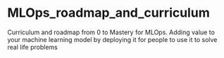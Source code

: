 # MLOps_roadmap_and_curriculum
Curriculum and roadmap from 0 to Mastery for MLOps. Adding value to your machine learning model by deploying it for people to use it to solve real life problems 
